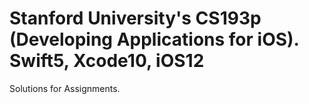 # Stanford University's CS193p (Developing Applications for iOS). Swift5, Xcode10, iOS12
Solutions for Assignments.
